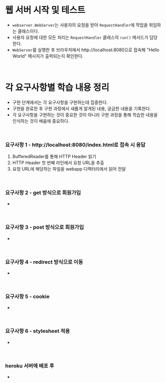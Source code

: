 # 웹 서버 시작 및 테스트

* `webserver.WebServer`는 사용자의 요청을 받아 `RequestHandler`에 작업을 위임하는 클래스이다.
* 사용자 요청에 대한 모든 처리는 `RequestHandler` 클래스의 `run()` 메서드가 담당한다.
* `WebServer`를 실행한 후 브라우저에서 http://localhost:8080으로 접속해 "Hello World" 메시지가 출력되는지 확인한다.

<br/>

# 각 요구사항별 학습 내용 정리

* 구현 단계에서는 각 요구사항을 구현하는데 집중한다.
* 구현을 완료한 후 구현 과정에서 새롭게 알게된 내용, 궁금한 내용을 기록한다.
* 각 요구사항을 구현하는 것이 중요한 것이 아니라 구현 과정을 통해 학습한 내용을 인식하는 것이 배움에 중요하다.

<br/>

### 요구사항 1 - http://localhost:8080/index.html로 접속 시 응답

1. BufferedReader를 통해 HTTP Header 읽기
2. HTTP Header 첫 번째 라인에서 요청 URL을 추출
3. 요청 URL에 해당하는 파일을 webapp 디렉터리에서 읽어 전달

<br/>

### 요구사항 2 - get 방식으로 회원가입

*

<br/>

### 요구사항 3 - post 방식으로 회원가입

*

<br/>

### 요구사항 4 - redirect 방식으로 이동

*

<br/>

### 요구사항 5 - cookie

*

<br/>

### 요구사항 6 - stylesheet 적용

*

<br/>

### heroku 서버에 배포 후

*

<br/>
